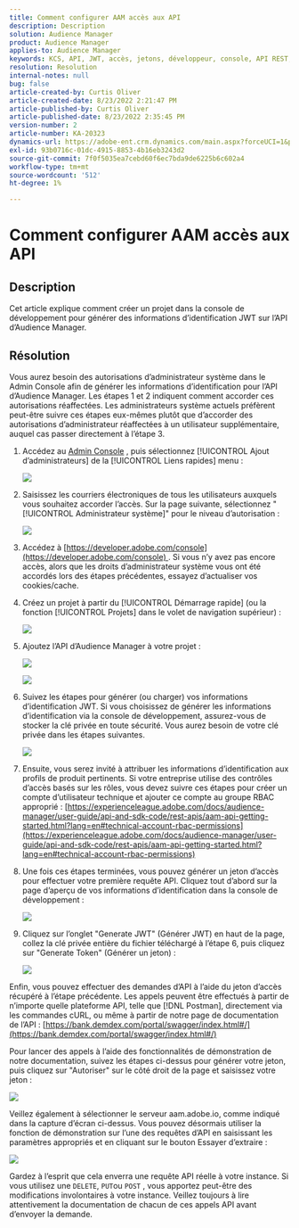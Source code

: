 ```yaml
---
title: Comment configurer AAM accès aux API
description: Description
solution: Audience Manager
product: Audience Manager
applies-to: Audience Manager
keywords: KCS, API, JWT, accès, jetons, développeur, console, API REST, REST
resolution: Resolution
internal-notes: null
bug: false
article-created-by: Curtis Oliver
article-created-date: 8/23/2022 2:21:47 PM
article-published-by: Curtis Oliver
article-published-date: 8/23/2022 2:35:45 PM
version-number: 2
article-number: KA-20323
dynamics-url: https://adobe-ent.crm.dynamics.com/main.aspx?forceUCI=1&pagetype=entityrecord&etn=knowledgearticle&id=494ec7ea-ee22-ed11-b83e-0022480868ff
exl-id: 93b0716c-01dc-4915-8853-4b16eb3243d2
source-git-commit: 7f0f5035ea7cebd60f6ec7bda9de6225b6c602a4
workflow-type: tm+mt
source-wordcount: '512'
ht-degree: 1%

---
```


# Comment configurer AAM accès aux API

## Description

Cet article explique comment créer un projet dans la console de développement pour générer des informations d’identification JWT sur l’API d’Audience Manager.

## Résolution

Vous aurez besoin des autorisations d’administrateur système dans le Admin Console afin de générer les informations d’identification pour l’API d’Audience Manager. Les étapes 1 et 2 indiquent comment accorder ces autorisations réaffectées. Les administrateurs système actuels préfèrent peut-être suivre ces étapes eux-mêmes plutôt que d’accorder des autorisations d’administrateur réaffectées à un utilisateur supplémentaire, auquel cas passer directement à l’étape 3.

1. Accédez au [Admin Console](https://adminconsole.adobe.com/) , puis sélectionnez [!UICONTROL Ajout d’administrateurs] de la [!UICONTROL Liens rapides] menu :

   ![](assets/27c759f0-4418-ed11-b83e-0022480868ff.png)

1. Saisissez les courriers électroniques de tous les utilisateurs auxquels vous souhaitez accorder l’accès. Sur la page suivante, sélectionnez &quot;[!UICONTROL Administrateur système]&quot; pour le niveau d’autorisation :

   ![](assets/4eaf764b-4518-ed11-b83e-0022480868ff.png)

1. Accédez à [https://developer.adobe.com/console](https://developer.adobe.com/console) . Si vous n’y avez pas encore accès, alors que les droits d’administrateur système vous ont été accordés lors des étapes précédentes, essayez d’actualiser vos cookies/cache.

1. Créez un projet à partir du [!UICONTROL Démarrage rapide] (ou la fonction [!UICONTROL Projets] dans le volet de navigation supérieur) :

   ![](assets/363a9d79-1418-ed11-b83e-0022480868ff.png)

1. Ajoutez l’API d’Audience Manager à votre projet :

   ![](assets/a06e1ebd-1418-ed11-b83e-0022480868ff.png)

   ![](assets/26768505-1518-ed11-b83e-0022480868ff.png)

1. Suivez les étapes pour générer (ou charger) vos informations d’identification JWT. Si vous choisissez de générer les informations d’identification via la console de développement, assurez-vous de stocker la clé privée en toute sécurité. Vous aurez besoin de votre clé privée dans les étapes suivantes. 

   ![](assets/d7e73a64-1518-ed11-b83e-0022480868ff.png)

1. Ensuite, vous serez invité à attribuer les informations d’identification aux profils de produit pertinents. Si votre entreprise utilise des contrôles d’accès basés sur les rôles, vous devez suivre ces étapes pour créer un compte d’utilisateur technique et ajouter ce compte au groupe RBAC approprié : [https://experienceleague.adobe.com/docs/audience-manager/user-guide/api-and-sdk-code/rest-apis/aam-api-getting-started.html?lang=en#technical-account-rbac-permissions](https://experienceleague.adobe.com/docs/audience-manager/user-guide/api-and-sdk-code/rest-apis/aam-api-getting-started.html?lang=en#technical-account-rbac-permissions)

1. Une fois ces étapes terminées, vous pouvez générer un jeton d’accès pour effectuer votre première requête API. Cliquez tout d’abord sur la page d’aperçu de vos informations d’identification dans la console de développement :

   ![](assets/f9ef434b-ef22-ed11-b83e-0022480868ff.png)

1. Cliquez sur l’onglet &quot;Generate JWT&quot; (Générer JWT) en haut de la page, collez la clé privée entière du fichier téléchargé à l’étape 6, puis cliquez sur &quot;Generate Token&quot; (Générer un jeton) :

   ![](assets/54d65c8d-ef22-ed11-b83e-0022480868ff.png)

Enfin, vous pouvez effectuer des demandes d’API à l’aide du jeton d’accès récupéré à l’étape précédente. Les appels peuvent être effectués à partir de n’importe quelle plateforme API, telle que [!DNL Postman], directement via les commandes cURL, ou même à partir de notre page de documentation de l’API : [https://bank.demdex.com/portal/swagger/index.html#/](https://bank.demdex.com/portal/swagger/index.html#/)

Pour lancer des appels à l’aide des fonctionnalités de démonstration de notre documentation, suivez les étapes ci-dessus pour générer votre jeton, puis cliquez sur &quot;Autoriser&quot; sur le côté droit de la page et saisissez votre jeton :

![](assets/ba540b4f-f022-ed11-b83e-0022480868ff.png)

Veillez également à sélectionner le serveur aam.adobe.io, comme indiqué dans la capture d’écran ci-dessus. Vous pouvez désormais utiliser la fonction de démonstration sur l’une des requêtes d’API en saisissant les paramètres appropriés et en cliquant sur le bouton Essayer d’extraire :

![](assets/0ef8197f-f022-ed11-b83e-0022480868ff.png)

Gardez à l’esprit que cela enverra une requête API réelle à votre instance. Si vous utilisez une `DELETE`, `PUT`ou `POST` , vous apportez peut-être des modifications involontaires à votre instance. Veillez toujours à lire attentivement la documentation de chacun de ces appels API avant d’envoyer la demande.
